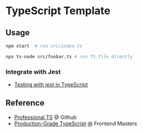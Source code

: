 # TypeScript Template

## Usage

```bash
npm start  # run src/index.ts

npx ts-node src/foobar.ts # run TS file directly
```

### Integrate with Jest

- [Testing with jest in TypeScript](https://itnext.io/testing-with-jest-in-typescript-cc1cd0095421)

## Reference

- [Professional TS](https://github.com/mike-north/professional-ts) @ Github
- [Production-Grade TypeScript](https://frontendmasters.com/courses/production-typescript/) @ Frontend Masters
